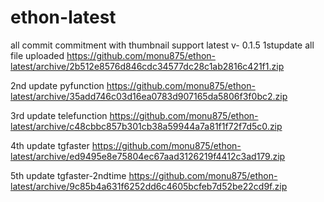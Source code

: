 # ethon-latest
all commit
commitment with thumbnail support latest v- 0.1.5
1stupdate all file uploaded
https://github.com/monu875/ethon-latest/archive/2b512e8576d846cdc34577dc28c1ab2816c421f1.zip

2nd update pyfunction
https://github.com/monu875/ethon-latest/archive/35add746c03d16ea0783d907165da5806f3f0bc2.zip

3rd update telefunction
https://github.com/monu875/ethon-latest/archive/c48cbbc857b301cb38a59944a7a81f1f72f7d5c0.zip

4th update tgfaster
https://github.com/monu875/ethon-latest/archive/ed9495e8e75804ec67aad3126219f4412c3ad179.zip

5th update tgfaster-2ndtime
https://github.com/monu875/ethon-latest/archive/9c85b4a631f6252dd6c4605bcfeb7d52be22cd9f.zip


